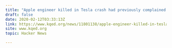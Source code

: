 ```yaml
---
title: "Apple engineer killed in Tesla crash had previously complained about autopilot"
draft: false
date: 2020-02-12T03:33:13Z
link: https://www.kqed.org/news/11801138/apple-engineer-killed-in-tesla-crash-had-previously-complained-about-autopilot?utm_medium=RSS&utm_source=hune
site: www.kqed.org
topic: Hacker News  

---
```

